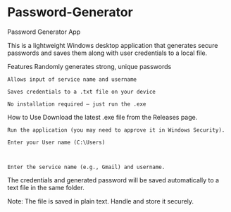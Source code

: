 # Password-Generator
Password Generator App

This is a lightweight Windows desktop application that generates secure passwords and saves them along with user credentials to a local file.

Features
    Randomly generates strong, unique passwords

    Allows input of service name and username

    Saves credentials to a .txt file on your device

    No installation required – just run the .exe

How to Use
    Download the latest .exe file from the Releases page.

    Run the application (you may need to approve it in Windows Security).

    Enter your User name (C:\Users) 

    

    Enter the service name (e.g., Gmail) and username.

The credentials and generated password will be saved automatically to a text file in the same folder.

Note: The file is saved in plain text. Handle and store it securely.


